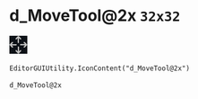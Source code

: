 # d_MoveTool@2x `32x32`
<img src="/img/d_MoveTool@2x.png" width=32 height=32>

``` CSharp
EditorGUIUtility.IconContent("d_MoveTool@2x")
```
```
d_MoveTool@2x
```
